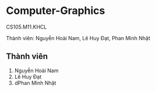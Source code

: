 # Computer-Graphics
CS105.M11.KHCL

Thành viên: Nguyễn Hoài Nam, Lê Huy Đạt, Phan Minh Nhật

<a name="danhsach"></a>
## Thành viên
1. Nguyễn Hoài Nam
2. Lê Huy Đạt
3. dPhan Minh Nhật